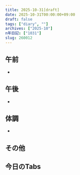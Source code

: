 ```yaml
---
title: 2025-10-31[draft]
date: 2025-10-31T00:00:00+09:00
draft: false
tags: ["diary", ""]
archives: ["2025-10"]
n年日記: ["1031"]
slug: 260012
---
```

## 午前
- 
## 午後
- 
## 体調
- 
## その他
## 今日のTabs